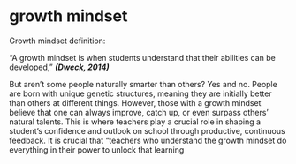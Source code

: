 # growth mindset
Growth mindset definition:

“A growth mindset is when students understand that their abilities can be developed,”
***(Dweck, 2014)***

But aren’t some people naturally smarter than others?
Yes and no. People are born with unique genetic structures, meaning they are initially better than others at different things. However, those with a growth mindset believe that one can always improve, catch up, or even surpass others’ natural talents. This is where teachers play a crucial role in shaping a student’s confidence and outlook on school through productive, continuous feedback. It is crucial that “teachers who understand the growth mindset do everything in their power to unlock that learning
